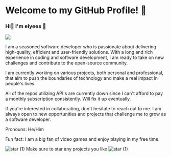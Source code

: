 # Welcome to my GitHub Profile! 🎉
### Hi👋 I'm elyees 🧸 

![](https://komarev.com/ghpvc/?username=kooya3&color=green&style=for-the-badge)


I am a seasoned software developer who is passionate about delivering high-quality, efficient and user-friendly solutions. With a long and rich experience in coding and software development, I am ready to take on new challenges and contribute to the open-source community.

I am currently working on various projects, both personal and professional, that aim to push the boundaries of technology and make a real impact in people's lives.
 
All of the repos utilizing API's are currently down since I can't afford to pay a monthly subscription consistently. Will fix it up eventually.

If you're interested in collaborating, don't hesitate to reach out to me. I am always open to new opportunities and projects that challenge me to grow as a software developer.



Pronouns: He/Him

Fun fact: I am a big fan of video games and enjoy playing in my free time.



 ![star (1)](https://user-images.githubusercontent.com/84116117/222882267-2d4806e0-793b-49c8-8f1b-2e99aa1c62b8.png) Make sure to star any projects you like ![star (1)](https://user-images.githubusercontent.com/84116117/222882252-e492996e-244f-4b98-b001-77581ebd8f8a.png)


